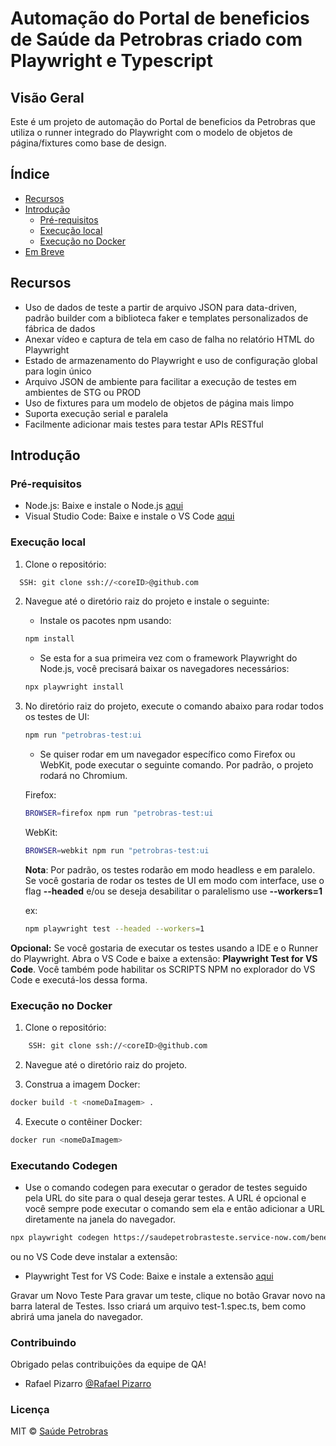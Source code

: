 # Automação do Portal de beneficios de Saúde da Petrobras criado com Playwright e Typescript

## Visão Geral

Este é um projeto de automação do Portal de beneficios da Petrobras que utiliza o runner integrado do Playwright com o modelo de objetos de página/fixtures como base de design.

## Índice

- [Recursos](#recursos)
- [Introdução](#introducao)
  - [Pré-requisitos](#pre-requisitos)
  - [Execução local](#execucao-local)
  - [Execução no Docker](#execucao-no-docker)
- [Em Breve](#em-breve)

## Recursos

- Uso de dados de teste a partir de arquivo JSON para data-driven, padrão builder com a biblioteca faker e templates personalizados de fábrica de dados
- Anexar vídeo e captura de tela em caso de falha no relatório HTML do Playwright
- Estado de armazenamento do Playwright e uso de configuração global para login único
- Arquivo JSON de ambiente para facilitar a execução de testes em ambientes de STG ou PROD
- Uso de fixtures para um modelo de objetos de página mais limpo
- Suporta execução serial e paralela
- Facilmente adicionar mais testes para testar APIs RESTful

## Introdução

### Pré-requisitos

- Node.js: Baixe e instale o Node.js [aqui](https://nodejs.org/en/download)
- Visual Studio Code: Baixe e instale o VS Code [aqui](https://code.visualstudio.com/)

### Execução local

1. Clone o repositório:

```sh
  SSH: git clone ssh://<coreID>@github.com
```

2. Navegue até o diretório raiz do projeto e instale o seguinte:
   - Instale os pacotes npm usando:

   ```sh
   npm install
   ```
   - Se esta for a sua primeira vez com o framework Playwright do Node.js, você precisará baixar os navegadores necessários:

   ```sh
   npx playwright install
   ```
3. No diretório raiz do projeto, execute o comando abaixo para rodar todos os testes de UI:

   ```sh
   npm run "petrobras-test:ui
   ```

   - Se quiser rodar em um navegador específico como Firefox ou WebKit, pode executar o seguinte comando. Por padrão, o projeto rodará no Chromium.

   Firefox:

   ```sh
   BROWSER=firefox npm run "petrobras-test:ui
   ```

   WebKit:

   ```sh
   BROWSER=webkit npm run "petrobras-test:ui
   ```

   **Nota**: Por padrão, os testes rodarão em modo headless e em paralelo.
   Se você gostaria de rodar os testes de UI em modo com interface, use o flag **--headed** e/ou se deseja desabilitar o paralelismo use **--workers=1**

   ex:
    ```sh
   npm playwright test --headed --workers=1
   ```

**Opcional:** Se você gostaria de executar os testes usando a IDE e o Runner do Playwright. Abra o VS Code e baixe a extensão: **Playwright Test for VS Code**.
Você também pode habilitar os SCRIPTS NPM no explorador do VS Code e executá-los dessa forma.

### Execução no Docker

1. Clone o repositório:

```sh
    SSH: git clone ssh://<coreID>@github.com
```

2. Navegue até o diretório raiz do projeto.

3. Construa a imagem Docker:

```sh
docker build -t <nomeDaImagem> .
```

4. Execute o contêiner Docker:

```sh
docker run <nomeDaImagem>
```

### Executando Codegen

- Use o comando codegen para executar o gerador de testes seguido pela URL do site para o qual deseja gerar testes. A URL é opcional e você sempre pode executar o comando sem ela e então adicionar a URL diretamente na janela do navegador.

```sh
npx playwright codegen https://saudepetrobrasteste.service-now.com/beneficiario
```

ou no VS Code deve instalar a extensão:

- Playwright Test for VS Code: Baixe e instale a extensão [aqui](https://marketplace.visualstudio.com/items?itemName=ms-playwright.playwright)

Gravar um Novo Teste
Para gravar um teste, clique no botão Gravar novo na barra lateral de Testes. Isso criará um arquivo test-1.spec.ts, bem como abrirá uma janela do navegador.

### Contribuindo

Obrigado pelas contribuições da equipe de QA!  
- Rafael Pizarro
 [@Rafael Pizarro](rafamdpizarro@gmail.com)

### Licença
MIT © [Saúde Petrobras ](https://saudepetrobrasteste.service-now.com/)